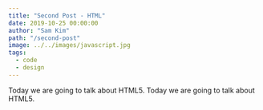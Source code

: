 ```yaml
---
title: "Second Post - HTML"
date: 2019-10-25 00:00:00
author: "Sam Kim"
path: "/second-post"
image: ../../images/javascript.jpg
tags:
  - code
  - design
---
```


Today we are going to talk about HTML5. Today we are going to talk about HTML5.
